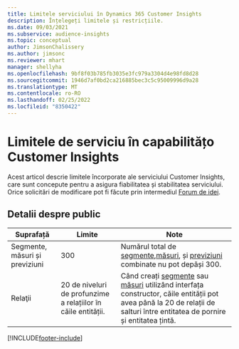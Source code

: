 ```yaml
---
title: Limitele serviciului în Dynamics 365 Customer Insights
description: Înțelegeți limitele și restricțiile.
ms.date: 09/03/2021
ms.subservice: audience-insights
ms.topic: conceptual
author: JimsonChalissery
ms.author: jimsonc
ms.reviewer: mhart
manager: shellyha
ms.openlocfilehash: 9bf8f03b785fb3035e3fc979a3304d4e98fd8d28
ms.sourcegitcommit: 1946d7af0bd2ca216885bec3c5c95009996d9a28
ms.translationtype: MT
ms.contentlocale: ro-RO
ms.lasthandoff: 02/25/2022
ms.locfileid: "8350422"
---
```

# <a name="service-limits-in-customer-insights-capabilities"></a>Limitele de serviciu în capabilitățo Customer Insights

Acest articol descrie limitele încorporate ale serviciului Customer Insights, care sunt concepute pentru a asigura fiabilitatea și stabilitatea serviciului. Orice solicitări de modificare pot fi făcute prin intermediul [Forum de idei](https://go.microsoft.com/fwlink/?linkid=2074172). 

## <a name="audience-insights"></a>Detalii despre public

| Suprafață  | Limite  | Note |
|-------------|---------------------------------------------------------------------|---------------------------------------------------------------------|
| Segmente, măsuri și previziuni | 300  | Numărul total de [segmente](audience-insights/segments.md),[măsuri](audience-insights/measures.md), și [previziuni](audience-insights/predictions.md) combinate nu pot depăși 300.  |
| Relaţii | 20 de niveluri de profunzime a relațiilor în căile entității. | Când creați [segmente](audience-insights/segments.md) sau [măsuri](audience-insights/measures.md) utilizând interfața constructor, căile entității pot avea până la 20 de relații de salturi între entitatea de pornire și entitatea țintă.  |

<!--
## Engagement insights

### Workspace and event quotas

Engagement insights is a highly scalable application that can support millions of events per second. During public preview, events have a volume threshold. There's also a limit to the number of workspaces in an organization.

### Engagement insights limits

- Maximum event volume per workspace  = 100 events per second

- Maximum number of workspaces per organization = 100

When events exceed the threshold, it can lead to loss of data in reports based on those events. You can [contact support](https://go.microsoft.com/fwlink/?linkid=2145734) to request a volume increase before you exceed limits. We'll work with you to determine your need for a volume increase and support your request.
-->

[!INCLUDE[footer-include](includes/footer-banner.md)]

